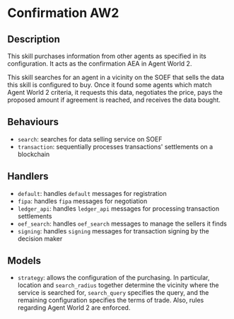 # Confirmation AW2

## Description

This skill purchases information from other agents as specified in its configuration. It acts as the confirmation AEA in Agent World 2.

This skill searches for an agent in a vicinity on the SOEF that sells the data this skill is configured to buy. Once it found some agents which match Agent World 2 criteria, it requests this data, negotiates the price, pays the proposed amount if agreement is reached, and receives the data bought.


## Behaviours

* `search`: searches for data selling service on SOEF
* `transaction`: sequentially processes transactions' settlements on a blockchain

## Handlers

* `default`: handles `default` messages for registration
* `fipa`: handles `fipa` messages for negotiation
* `ledger_api`: handles `ledger_api` messages for processing transaction settlements
* `oef_search`: handles `oef_search` messages to manage the sellers it finds
* `signing`: handles `signing` messages for transaction signing by the decision maker


## Models

* `strategy`: allows the configuration of the purchasing. In particular, location and `search_radius` together determine the vicinity where the service is searched for, `search_query` specifies the query, and the remaining configuration specifies the terms of trade. Also, rules regarding Agent World 2 are enforced.
